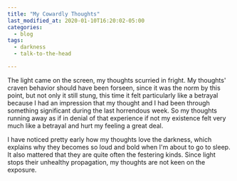 ```yaml
---
title: "My Cowardly Thoughts"
last_modified_at: 2020-01-10T16:20:02-05:00
categories:
  - blog
tags:
  - darkness
  - talk-to-the-head

---
```

The light came on the screen, my thoughts scurried in fright.
My thoughts' craven behavior should have been forseen, since it was the norm by this point, but not only it still stung, this time it felt particularly like a betrayal because I had an impression that my thought and I had been through something significant during the last horrendous week.
So my thoughts running away as if in denial of that experience if not my existence felt very much like a betrayal and hurt my feeling a great deal.

I have noticed pretty early how my thoughts love the darkness, which explains why they becomes so loud and bold when I'm about to go to sleep. It also mattered that they are quite often the festering kinds. Since light stops their unhealthy propagation, my thoughts are not keen on the exposure.

